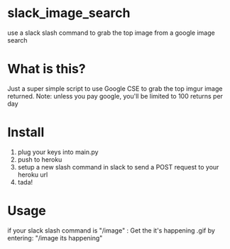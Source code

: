 # slack_image_search
use a slack slash command to grab the top image from a google image search

# What is this?
Just a super simple script to use Google CSE to grab the top imgur image returned.
Note: unless you pay google, you'll be limited to 100 returns per day

# Install
1. plug your keys into main.py
2. push to heroku
3. setup a new slash command in slack to send a POST request to your heroku url
4. tada!

# Usage
if your slack slash command is "/image" :
Get the it's happening .gif by entering: "/image its happening"